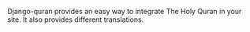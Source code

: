 Django-quran provides an easy way to integrate The Holy Quran in your site. It also provides different translations.